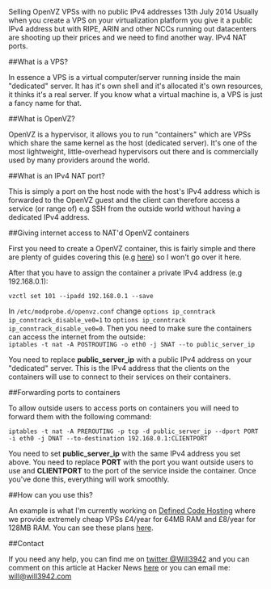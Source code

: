Selling OpenVZ VPSs with no public IPv4 addresses
13th July 2014
Usually when you create a VPS on your virtualization platform you give it a public IPv4 address but with RIPE, ARIN and other NCCs running out datacenters are shooting up their prices and we need to find another way. IPv4 NAT ports.

##What is a VPS?

In essence a VPS is a virtual computer/server running inside the main "dedicated" server. It has it's own shell and it's allocated it's own resources, it thinks it's a real server. If you know what a virtual machine is, a VPS is just a fancy name for that.

##What is OpenVZ?

OpenVZ is a hypervisor, it allows you to run "containers" which are VPSs which share the same kernel as the host (dedicated server). It's one of the most lightweight, little-overhead hypervisors out there and is commercially used by many providers around the world. 

##What is an IPv4 NAT port?

This is simply a port on the host node with the host's IPv4 address which is forwarded to the OpenVZ guest and the client can therefore access a service (or range of) e.g SSH from the outside world without having a dedicated IPv4 address.

##Giving internet access to NAT'd OpenVZ containers

First you need to create a OpenVZ container, this is fairly simple and there are plenty of guides covering this (e.g [here][1]) so I won't go over it here.  

After that you have to assign the container a private IPv4 address (e.g 192.168.0.1):  

`vzctl set 101 --ipadd 192.168.0.1 --save`  

In `/etc/modprobe.d/openvz.conf` change `options ip_conntrack ip_conntrack_disable_ve0=1` to `options ip_conntrack ip_conntrack_disable_ve0=0`. Then you need to make sure the containers can access the internet from the outside:  
`iptables -t nat -A POSTROUTING -o eth0 -j SNAT --to public_server_ip`  

You need to replace **public_server_ip** with a public IPv4 address on your "dedicated" server. This is the IPv4 address that the clients on the containers will use to connect to their services on their containers.  

##Forwarding ports to containers  

To allow outside users to access ports on containers you will need to forward them with the following command:  

`iptables -t nat -A PREROUTING -p tcp -d public_server_ip --dport PORT -i eth0 -j DNAT --to-destination 192.168.0.1:CLIENTPORT`  

You need to set **public_server_ip** with the same IPv4 address you set above. You need to replace **PORT** with the port you want outside users to use and **CLIENTPORT** to the port of the service inside the container. Once you've done this, everything will work smoothly.  

##How can you use this?

An example is what I'm currently working on [Defined Code Hosting][2] where we provide extremely cheap VPSs £4/year for 64MB RAM and £8/year for 128MB RAM. You can see these plans [here][2].

##Contact

If you need any help, you can find me on <a href="http://twitter.com/will3942">twitter @Will3942</a> and you can comment on this article at Hacker News <a href="https://news.ycombinator.com/item?id=7877310">here</a> or you can email me: will@will3942.com

[1]: https://openvz.org/Basic_operations_in_OpenVZ_environment
[2]: https://definedcodehosting.com


